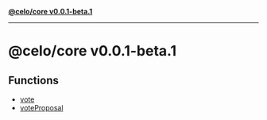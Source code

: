 [**@celo/core v0.0.1-beta.1**](README.md)

***

# @celo/core v0.0.1-beta.1

## Functions

- [vote](functions/vote.md)
- [voteProposal](functions/voteProposal.md)
